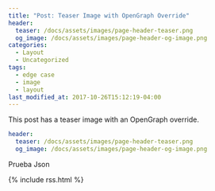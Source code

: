 ```yaml
---
title: "Post: Teaser Image with OpenGraph Override"
header:
  teaser: /docs/assets/images/page-header-teaser.png
  og_image: /docs/assets/images/page-header-og-image.png
categories:
  - Layout
  - Uncategorized
tags:
  - edge case
  - image
  - layout
last_modified_at: 2017-10-26T15:12:19-04:00
---
```


This post has a teaser image with an OpenGraph override.

```yaml
header:
  teaser: /docs/assets/images/page-header-teaser.png
  og_image: /docs/assets/images/page-header-og-image.png
```

Prueba Json

{% include rss.html %}
